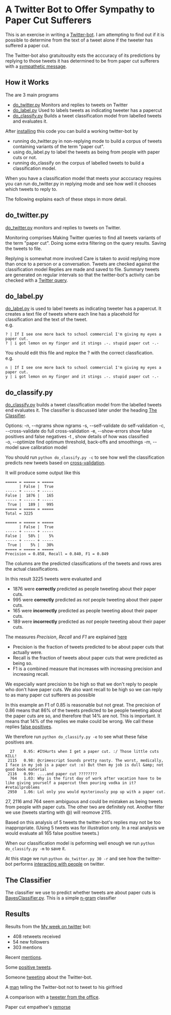 A Twitter Bot to Offer Sympathy to Paper Cut Sufferers
======================================================

This is an exercise in writing a [Twitter-bot](http://twitter.com/OwwwPapercut). 
I am attempting to find out if it is possible
to determine from the text of a tweet alone if the tweeter has suffered a 
paper cut. 

The Twitter-bot also gratuitouslty ests the acccuracy of its predictions by replying to 
those tweets it has determined to be from paper cut sufferers with a 
[sympathetic message](https://github.com/peterwilliams97/twitter_bot/blob/master/do_twitter.py#L292).

How it Works
------------
The are 3 main programs

* [do_twitter.py](https://github.com/peterwilliams97/twitter_bot/blob/master/do_twitter.py) Monitors and replies to tweets on Twitter 
* [do_label.py](https://github.com/peterwilliams97/twitter_bot/blob/master/do_label.py) Used to labels tweets as indicating tweeter has a papercut 
* [do_classify.py](https://github.com/peterwilliams97/twitter_bot/blob/master/do_classify.py) Builds a tweet classification model from labelled tweets and evaluates it.  

After [installing](https://github.com/peterwilliams97/twitter_bot/blob/master/INSTALL.md) this code you can build a working twitter-bot by 
* running do_twitter.py in non-replying mode to build a corpus of tweets containing variants of the term "paper cut".
* using do_label.py to label the tweets as being from people with paper cuts or not.
* running do_classify on the corpus of labelled tweets to build a classification model.

When you have a classification model that meets your acccuracy requires you can run do_twitter.py in replying mode and see how well it chooses
which tweets to reply to. 

The following explains each of these steps in more detail.

do_twitter.py
-------------
[do_twitter.py](http://github.com/peterwilliams97/twitter_bot/blob/master/do_twitter.py) monitors and replies to tweets on Twitter.

Monitoring comprises
    Making Twitter queries to find all tweets variants of the term "paper cut".
    Doing some extra filtering on the query results.
    Saving the tweets to file.
    
Replying is somewhat more involved
    Care is taken to avoid replying more than once to a person or a conversation.
    Tweets are checked against the classification model
    Replies are made and saved to file.
    Summary tweets are generated on regular intervals so that the twitter-bot's activity can be checked with a 
    [Twitter query](http://twitter.com/#!/search/%40owwwpapercut%20liebig).
 
do_label.py
----------- 
[do_label.py](https://github.com/peterwilliams97/twitter_bot/blob/master/do_label.py) is used to label tweets as indicating tweeter 
has a papercut.  It creates a text file of tweets where each line has a placehold for classification and the text of the tweet.     
e.g.

    ? | If I see one more back to school commercial I'm giving my eyes a paper cut.
    ? | i got lemon on my finger and it stings .-. stupid paper cut -.-

You should edit this file and replce the ? with the correct classfication.  
e.g.    

    n | If I see one more back to school commercial I'm giving my eyes a paper cut.
    y | i got lemon on my finger and it stings .-. stupid paper cut -.-    

do_classify.py
--------------    
[do_classify.py](https://github.com/peterwilliams97/twitter_bot/blob/master/do_classify.py) builds a tweet classification model from 
the labelled tweets end evaluates it. The classifier is discussed later under the heading [The Classifier](#the-classifier).

Options:
    -n, --ngrams          show ngrams
    -s, --self-validate   do self-validation
    -c, --cross-validate  do full cross-validation
    -e, --show-errors     show false positives and false negatives
    -t <string>,          show details of how <string> was classified  
    -o, --optimize        find optimum threshold, back-offs and smoothings
    -m, --model           save calibration model
    
You should run `python do_classify.py -c` to see how well the classification predicts new tweets based on 
[cross-validation](http://en.wikipedia.org/wiki/Cross-validation_\(statistics\)). 

It will produce some output like this

    ===== = ===== = =====
          | False |  True
    ----- + ----- + -----
    False |  1876 |   165
    ----- + ----- + -----
     True |   189 |   995
    ===== = ===== = =====
    Total = 3225

    ===== = ===== = =====
          | False |  True
    ----- + ----- + -----
    False |   58% |    5%
    ----- + ----- + -----
     True |    5% |   30%
    ===== = ===== = =====
    Precision = 0.858, Recall = 0.840, F1 = 0.849 

The columns are the predicted classifications of the tweets and rows ares the actual classifications.

In this result 3225 tweets were evaluated and
* 1876 were __correctly__ predicted as people tweeting about their paper cuts.   
* 995 were __correctly__ predicted as _not_ people tweeting about their paper cuts. 
* 165 were __incorrectly__ predicted as people tweeting about their paper cuts.   
* 189 were __incorrectly__ predicted as _not_ people tweeting about their paper cuts. 

The measures _Precision_, _Recall_ and _F1_ are explained 
[here](http://tomazkovacic.com/blog/74/evaluation-metrics-for-text-extraction-algorithms/)
* Precision is the fraction of tweets predicted to be about paper cuts that actually were.
* Recall is the fraction of tweets about paper cuts that were predicted as being so.
* F1 is a combined measure that increases with increasing precision and increasing recall.

We especially want precision to be high so that we don't reply to people who don't have paper cuts.
We also want recall to be high so we can reply to as many paper cut sufferers as possible 

In this example an F1 of 0.85 is reasonable but not great. The precision of 0.86 means that 86% of the tweets 
predicted to be people tweeting about the paper cuts are so, and therefore that 14% are not.
This is important. It means that 14% of the replies we make could be wrong. We call these replies 
[false positives](http://en.wikipedia.org/wiki/Type_I_and_type_II_errors#False_positive_error).

We therefore run `python do_classify.py -e` to see what these false positives are.

      27    0.95: #ItHurts when I get a paper cut. :/ Those little cuts KILL!
     2115   0.98: @crimescript Sounds pretty nasty. The worst, medically, I face in my job is a paper cut :o) But then my job is dull &amp; not good book material
     2116   0.99: ....and paper cut ????????
      764   1.03: Why is the first day of work after vacation have to be like giving yourself a papercut then pouring vodka in it? #retailproblems
     2950   1.06: Lol only you would mysteriously pop up with a paper cut. 

27, 2116 amd 764 seem ambiguous and could be mistaken as being tweets from people with paper cuts. The other two are definitely not. 
Another filter we use (tweets starting with @) will reomove 2115. 

Based on this analysis of 5 tweets the twitter-bot's replies may not be too inappropriate. (Using 5 tweets was for illustration
only. In a real analysis we would evaluate all 165 false positive tweets.)

When our classification model is peforming well enough we run `python do_classify.py -m` to save it.

At this stage we run `python do_twitter.py 30 -r` and see how the twitter-bot performs 
[interacting with people](http://twitter.com/OwwwPapercut/favorites) on twitter.

The Classifier
--------------  
The classifier we use to predict whether tweets are about paper cuts is 
[BayesClassifier.py](https://github.com/peterwilliams97/twitter_bot/blob/master/BayesClassifier.py). This is a simple
[n-gram](http://www.mit.edu/~6.863/spring2011/readings/ngrampages.pdf) classifier


Results
-------

Results from the 
[My week on twitter](https://twitter.com/OwwwPapercut/status/242424216367034370) bot: 
* 408 retweets received
* 54 new followers
* 303 mentions 

Recent [mentions](https://twitter.com/#!/search/realtime/%40owwwpapercut).

Some [positive tweets](https://twitter.com/OwwwPapercut/favorites).

Someone [tweeting](http://bit.ly/RAq4hG) about the Twitter-bot. 

A [man](http://twitter.com/devinkieper/status/242828432306745344) telling the Twitter-bot not to tweet
to his girlfried

A comparison with a [tweeter from the office](http://twitter.com/OwwwPapercut/status/242785630243938304).

Paper cut empathee's [remorse](http://twitter.com/skyformation/status/243065180781674496)
